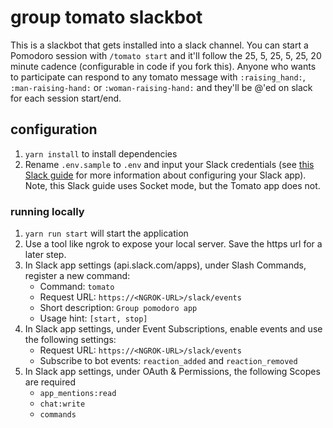# group tomato slackbot

This is a slackbot that gets installed into a slack channel. You can start a Pomodoro session with `/tomato start` and it'll follow the 25, 5, 25, 5, 25, 20 minute cadence (configurable in code if you fork this). Anyone who wants to participate can respond to any tomato message with `:raising_hand:`, `:man-raising-hand:` or `:woman-raising-hand:` and they'll be @'ed on slack for each session start/end.

## configuration

1. `yarn install` to install dependencies
2. Rename `.env.sample` to `.env` and input your Slack credentials (see [this Slack guide](https://slack.dev/bolt-js/tutorial/getting-started) for more information about configuring your Slack app). Note, this Slack guide uses Socket mode, but the Tomato app does not.

### running locally

1. `yarn run start` will start the application
2. Use a tool like ngrok to expose your local server. Save the https url for a later step.
3. In Slack app settings (api.slack.com/apps), under Slash Commands, register a new command:
    - Command: `tomato`
    - Request URL: `https://<NGROK-URL>/slack/events`
    - Short description: `Group pomodoro app`
    - Usage hint: `[start, stop]`
4. In Slack app settings, under Event Subscriptions, enable events and use the following settings:
    - Request URL: `https://<NGROK-URL>/slack/events`
    - Subscribe to bot events: `reaction_added` and `reaction_removed`
5. In Slack app settings, under OAuth & Permissions, the following Scopes are required
    - `app_mentions:read`
    - `chat:write`
    - `commands`
